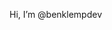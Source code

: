 Hi, I’m @benklempdev

<!---
benklempdev/benklempdev is a ✨ special ✨ repository because its `README.md` (this file) appears on your GitHub profile.
You can click the Preview link to take a look at your changes.
--->
